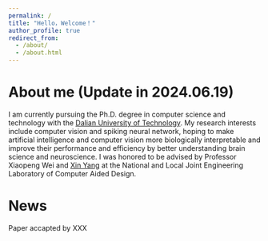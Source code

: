 ```yaml
---
permalink: /
title: "Hello，Welcome！"
author_profile: true
redirect_from: 
  - /about/
  - /about.html
---
```


About me (Update in 2024.06.19)
======
I am currently pursuing the Ph.D. degree in computer science and technology with the [Dalian University of Technology](https://www.dlut.edu.cn/).
My research interests include computer vision and spiking neural network, hoping to make artificial intelligence and computer vision more biologically interpretable and improve their performance and efficiency by better understanding brain science and neuroscience.
I was honored to be advised by Professor Xiaopeng Wei and [Xin Yang](https://xinyangdut.github.io/) at the National and Local Joint Engineering Laboratory of Computer Aided Design.

News
======
Paper accapted by XXX

